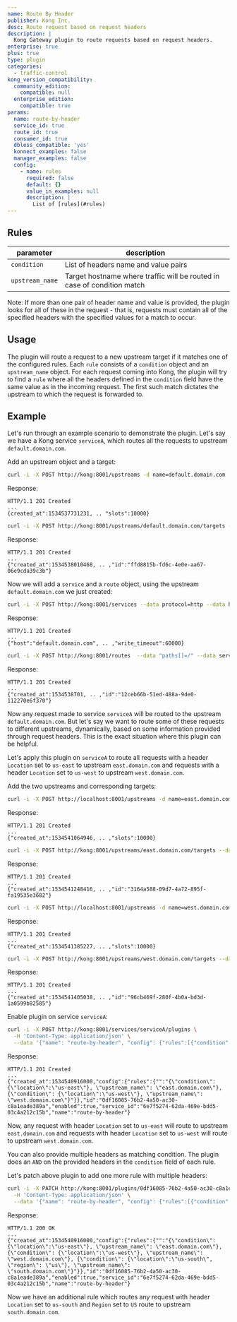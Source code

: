 ```yaml
---
name: Route By Header
publisher: Kong Inc.
desc: Route request based on request headers
description: |
  Kong Gateway plugin to route requests based on request headers.
enterprise: true
plus: true
type: plugin
categories:
  - traffic-control
kong_version_compatibility:
  community_edition:
    compatible: null
  enterprise_edition:
    compatible: true
params:
  name: route-by-header
  service_id: true
  route_id: true
  consumer_id: true
  dbless_compatible: 'yes'
  konnect_examples: false
  manager_examples: false
  config:
    - name: rules
      required: false
      default: {}
      value_in_examples: null
      description: |
        List of [rules](#rules)
---
```


## Rules

| parameter | description |
| --- | --- |
| `condition` |  List of headers name and value pairs |
| `upstream_name` |  Target hostname where traffic will be routed in case of condition match |

Note: If more than one pair of header name and value is provided, the plugin looks for all of these
in the request - that is, requests must contain all of the specified headers with the specified
values for a match to occur.

## Usage

The plugin will route a request to a new upstream target if it matches one of the
configured rules. Each `rule` consists of a `condition` object and an
`upstream_name` object. For each request coming into Kong, the plugin will try to find a `rule` where
all the headers defined in the `condition` field have the same value as in the incoming request.
The first such match dictates the upstream to which the request is forwarded to.

## Example

Let's run through an example scenario to demonstrate the plugin. Let's say we have
a Kong service `serviceA`, which routes all the requests to upstream `default.domain.com`.

Add an upstream object and a target:

```bash
curl -i -X POST http://kong:8001/upstreams -d name=default.domain.com
```

Response:
```
HTTP/1.1 201 Created
...
{created_at":1534537731231, .. "slots":10000}
```

```bash
curl -i -X POST http://kong:8001/upstreams/default.domain.com/targets --data target="default.host.com:9000"
```

Response:
```
HTTP/1.1 201 Created
...
{"created_at":1534538010468, .. ,"id":"ffd8815b-fd6c-4e0e-aa67-06e9cda39c3b"}
```

Now we will add a `service` and a `route` object, using the upstream `default.domain.com` we just created:

```bash
curl -i -X POST http://kong:8001/services --data protocol=http --data host=default.domain.com --data name=serviceA
```

Response:
```
HTTP/1.1 201 Created
...
{"host":"default.domain.com", .. ,"write_timeout":60000}
```

```bash
curl -i -X POST http://kong:8001/routes  --data "paths[]=/" --data service.id=6e7f5274-62da-469e-bdd5-03c4a212c15b
```

Response:
```
HTTP/1.1 201 Created
...
{"created_at":1534538701, .. ,"id":"12ceb66b-51ed-488a-9de0-112270e6f370"}
```

Now any request made to service `serviceA` will be routed to the upstream `default.domain.com`.
But let's say we want to route some of these requests to different upstreams, dynamically, based on some
information provided through request headers. This is the exact situation where this plugin can be helpful.

Let's apply this plugin on `serviceA` to route all requests with a header `Location`
set to `us-east` to upstream `east.domain.com` and requests with a header `Location`
set to `us-west` to upstream `west.domain.com`.

Add the two upstreams and corresponding targets:

```bash
curl -i -X POST http://localhost:8001/upstreams -d name=east.domain.com
```

Response:
```
HTTP/1.1 201 Created
...
{"created_at":1534541064946, .. ,"slots":10000}
```

```bash
curl -i -X POST http://kong:8001/upstreams/east.domain.com/targets --data target="east.host.com:9001"
```

Response:
```
HTTP/1.1 201 Created
...
{"created_at":1534541248416, .. ,"id":"3164a588-09d7-4a72-895f-fa19535e3682"}
```

```bash
curl -i -X POST http://localhost:8001/upstreams -d name=west.domain.com
```

Response:
```
HTTP/1.1 201 Created
...
{"created_at":1534541385227, .. ,"slots":10000}
```

```bash
curl -i -X POST http://kong:8001/upstreams/west.domain.com/targets --data target="west.host.com:9002"
```

Response:
```
HTTP/1.1 201 Created
...
{"created_at":1534541405038, .. ,"id":"96cb469f-280f-4b0a-bd3d-1a0599b82585"}
```

Enable plugin on service `serviceA`:

```bash
curl -i -X POST http://kong:8001/services/serviceA/plugins \
  -H 'Content-Type: application/json' \
  --data '{"name": "route-by-header", "config": {"rules":[{"condition": {"location":"us-east"}, "upstream_name": "east.domain.com"}, {"condition": {"location":"us-west"}, "upstream_name": "west.domain.com"}]}}'
```

Response:
```
HTTP/1.1 201 Created
...
{"created_at":1534540916000,"config":{"rules":{"":"{\"condition\": {\"location\":\"us-east\"}, \"upstream_name\": \"east.domain.com\"}, {\"condition\": {\"location\":\"us-west\"}, \"upstream_name\": \"west.domain.com\"}"}},"id":"0df16085-76b2-4a50-ac30-c8a1eade389a","enabled":true,"service_id":"6e7f5274-62da-469e-bdd5-03c4a212c15b","name":"route-by-header"}

```

Now, any request with header `Location` set to `us-east` will route to upstream
`east.domain.com` and requests with header `Location` set to `us-west` will route
to upstream `west.domain.com`.

You can also provide multiple headers as matching condition. The plugin does an `AND`
on the provided headers in the `condition` field of each rule.

Let's patch above plugin to add one more rule with multiple headers:

```bash
curl -i -X PATCH http://kong:8001/plugins/0df16085-76b2-4a50-ac30-c8a1eade389a \
  -H 'Content-Type: application/json' \
  --data '{"name": "route-by-header", "config": {"rules":[{"condition": {"location":"us-east"}, "upstream_name": "east.domain.com"}, {"condition": {"location":"us-west"}, "upstream_name": "west.domain.com"},  {"condition": {"location":"us-south", "region": "US"}, "upstream_name": "south.domain.com"}]}}'
```

Response:
```
HTTP/1.1 200 OK
...
{"created_at":1534540916000,"config":{"rules":{"":"{\"condition\": {\"location\":\"us-east\"}, \"upstream_name\": \"east.domain.com\"}, {\"condition\": {\"location\":\"us-west\"}, \"upstream_name\": \"west.domain.com\"}, {\"condition\": {\"location\":\"us-south\", \"region\": \"us\"}, \"upstream_name\": \"south.domain.com\"}"}},"id":"0df16085-76b2-4a50-ac30-c8a1eade389a","enabled":true,"service_id":"6e7f5274-62da-469e-bdd5-03c4a212c15b","name":"route-by-header"}
```

Now we have an additional rule which routes any request with header `Location` set to
`us-south` and `Region` set to `US` route to upstream `south.domain.com`.
